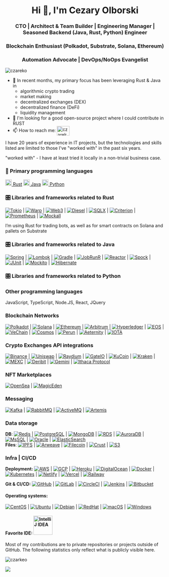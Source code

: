 <h1 align="center">Hi 👋, I'm Cezary Olborski</h1>
<h3 align="center">CTO | Architect & Team Builder | Engineering Manager | Seasoned Backend (Java, Rust, Python) Engineer</h3>
<h3 align="center">Blockchain Enthusiast (Polkadot, Substrate, Solana, Ethereum)</h3>
<h3 align="center">Automation Advocate | DevOps/NoOps Evangelist</h3>

<p align="left"> <img src="https://komarev.com/ghpvc/?username=czareko&label=Profile%20views&color=0e75b6&style=flat" alt="czareko" /> </p>
  
<!--
**czareko/czareko** is a ✨ _special_ ✨ repository because its `README.md` (this file) appears on your GitHub profile.

Here are some ideas to get you started:

- 🔭 I’m currently working on ...
- 🌱 I’m currently learning ...
- 👯 I’m looking to collaborate on ...
- 🤔 I’m looking for help with ...
- 💬 Ask me about ...
- 📫 How to reach me: ...
- 😄 Pronouns: ...
- ⚡ Fun fact: ...
-->
- 🌱 In recent months, my primary focus has been leveraging Rust & Java in
  -  algorithmic crypto trading
  -  market making
  -  decentralized exchanges (DEX)
  -  decentralized finance (DeFi)
  -  liquidity management
- 👯 I'm looking for a good open-source project where I could contribute in RUST
- 📫 How to reach me: <a href="https://linkedin.com/in/cezary-olborski" target="blank"><img align="center" src="https://raw.githubusercontent.com/rahuldkjain/github-profile-readme-generator/master/src/images/icons/Social/linked-in-alt.svg" alt="czareko" height="30" width="40" /></a>

I have 20 years of experience in IT projects, but the technologies and skills listed are limited to those I’ve "worked with" in the past six years.

"worked with" - I have at least tried it locally in a non-trivial business case.

### 🔭  Primary programming languages

<a href="https://www.rust-lang.org/" target="blank"><img src="https://raw.githubusercontent.com/rust-lang/rust-artwork/master/logo/rust-logo-512x512.png" alt="Rust" width="20" height="20"/> Rust</a>
<a href="https://www.java.com/" target="blank"><img src="https://cdn.jsdelivr.net/gh/devicons/devicon/icons/java/java-original.svg" alt="Java" width="20" height="20"> Java</a>
<a href="https://www.python.org/" target="blank"><img src="https://cdn.jsdelivr.net/gh/devicons/devicon/icons/python/python-original.svg" alt="Python" width="20" height="20"> Python</a>

### 🎛️ Libraries and frameworks related to Rust

<a href="https://tokio.rs/"><img src="https://img.shields.io/badge/-Tokio-333333?logo=tokio" alt="Tokio"></a> |
<a href="https://docs.rs/warp/"><img src="https://img.shields.io/badge/-Warp-2D3748?logo=warp" alt="Warp"></a> |
<a href="https://github.com/tomusdrw/rust-web3"><img src="https://img.shields.io/badge/-Web3-3C3C3D?logo=ethereum" alt="Web3"></a> |
<a href="https://diesel.rs/"><img src="https://img.shields.io/badge/-Diesel-000000?logo=diesel" alt="Diesel"></a> |
<a href="https://docs.rs/sqlx/"><img src="https://img.shields.io/badge/-SQLX-0078D7?logo=postgresql" alt="SQLX"></a> |
<a href="https://docs.rs/criterion/"><img src="https://img.shields.io/badge/-Criterion-333333?logo=rust" alt="Criterion"></a> |
<a href="https://prometheus.io/"><img src="https://img.shields.io/badge/-Prometheus-E6522C?logo=prometheus" alt="Prometheus"></a> |
<a href="https://docs.rs/mockall/"><img src="https://img.shields.io/badge/-Mockall-333333?logo=rust" alt="Mockall"></a>

I’m using Rust for trading bots, as well as for smart contracts on Solana and pallets on Substrate

### 🎛️ Libraries and frameworks related to Java

<a href="https://spring.io/"><img src="https://img.shields.io/badge/-Spring-6DB33F?logo=spring" alt="Spring"></a> |
<a href="https://projectlombok.org/"><img src="https://img.shields.io/badge/-Lombok-DB7223?logo=lombok" alt="Lombok"></a> |
<a href="https://gradle.org/"><img src="https://img.shields.io/badge/-Gradle-02303A?logo=gradle" alt="Gradle"></a> |
<a href="https://www.jobrunr.io/"><img src="https://img.shields.io/badge/-JobRunR-FF4500?logo=java" alt="JobRunR"></a> |
<a href="https://projectreactor.io/"><img src="https://img.shields.io/badge/-Reactor-31B2DF?logo=reactivex" alt="Reactor"></a> |
<a href="https://spockframework.org/"><img src="https://img.shields.io/badge/-Spock-000000?logo=spock" alt="Spock"></a> |
<a href="https://junit.org/junit5/"><img src="https://img.shields.io/badge/-JUnit-25A162?logo=junit5" alt="JUnit"></a> |
<a href="https://site.mockito.org/"><img src="https://img.shields.io/badge/-Mockito-4CAF50?logo=mockito" alt="Mockito"></a> |
<a href="https://hibernate.org/"><img src="https://img.shields.io/badge/-Hibernate-59666C?logo=hibernate" alt="Hibernate"></a>

### 🎛️ Libraries and frameworks related to Python



### Other programming languages

JavaScript, TypeScript, Node.JS, React, JQuery

### Blockchain Networks

<a href="https://polkadot.network/"><img src="https://img.shields.io/badge/-Polkadot-E6007A?logo=polkadot" alt="Polkadot"></a> |
<a href="https://solana.com/"><img src="https://img.shields.io/badge/-Solana-00FFB1?logo=solana" alt="Solana"></a> |
<a href="https://ethereum.org/"><img src="https://img.shields.io/badge/-Ethereum-3C3C3D?logo=ethereum" alt="Ethereum"></a> |
<a href="https://arbitrum.io/"><img src="https://img.shields.io/badge/-Arbitrum-2D374B?logo=arbitrum" alt="Arbitrum"></a> |
<a href="https://www.hyperledger.org/"><img src="https://img.shields.io/badge/-Hyperledger-2F3134?logo=hyperledger" alt="Hyperledger"></a> |
<a href="https://eos.io/"><img src="https://img.shields.io/badge/-EOS-000000?logo=eos" alt="EOS"></a> |
<a href="https://www.vechain.org/"><img src="https://img.shields.io/badge/-VeChain-00AACC?logo=vechain" alt="VeChain"></a> |
<a href="https://cosmos.network/"><img src="https://img.shields.io/badge/-Cosmos-2E3148?logo=cosmos" alt="Cosmos"></a> |
<a href="https://www.perun.network/"><img src="https://img.shields.io/badge/-Perun-0088CC?logo=perun" alt="Perun"></a> |
<a href="https://www.aeternity.com/"><img src="https://img.shields.io/badge/-Aeternity-F72E74?logo=aeternity" alt="Aeternity"></a> |
<a href="https://www.iota.org/"><img src="https://img.shields.io/badge/-IOTA-131E3A?logo=iota" alt="IOTA"></a>

### Crypto Exchanges API integrations
<a href="https://www.binance.com/"><img src="https://img.shields.io/badge/-Binance-F0B90B?logo=binance" alt="Binance"></a> |
<a href="https://uniswap.org/"><img src="https://img.shields.io/badge/-Uniswap-FF007A?logo=uniswap" alt="Uniswap"></a> |
<a href="https://raydium.io/"><img src="https://img.shields.io/badge/-Raydium-9A4CFF?logo=raydium" alt="Raydium"></a> |
<a href="https://www.gate.io/"><img src="https://img.shields.io/badge/-GateIO-11A9E4?logo=gate.io" alt="GateIO"></a> |
<a href="https://www.kucoin.com/"><img src="https://img.shields.io/badge/-KuCoin-29A3A3?logo=kucoin" alt="KuCoin"></a> |
<a href="https://www.kraken.com/"><img src="https://img.shields.io/badge/-Kraken-5865F2?logo=kraken" alt="Kraken"></a> |
<a href="https://www.mexc.com/"><img src="https://img.shields.io/badge/-MEXC-1DC76A?logo=mexc" alt="MEXC"></a> |
<a href="https://www.deribit.com/"><img src="https://img.shields.io/badge/-Deribit-2EB397?logo=deribit" alt="Deribit"></a> |
<a href="https://www.gemini.com/"><img src="https://img.shields.io/badge/-Gemini-00DCFA?logo=gemini" alt="Gemini"></a> |
<a href="https://www.ithacaprotocol.io/"><img src="https://img.shields.io/badge/-Ithaca%20Protocol-000000?logo=ithaca-protocol" alt="Ithaca Protocol"></a>

### NFT Marketplaces

<a href="https://opensea.io/"><img src="https://img.shields.io/badge/-OpenSea-2081E2?logo=opensea" alt="OpenSea"></a> |
<a href="https://magiceden.io/"><img src="https://img.shields.io/badge/-MagicEden-9146FF?logo=magic-eden" alt="MagicEden"></a>

### Messaging

<a href="https://kafka.apache.org/"><img src="https://img.shields.io/badge/-Kafka-231F20?logo=apache-kafka" alt="Kafka"></a> |
<a href="https://www.rabbitmq.com/"><img src="https://img.shields.io/badge/-RabbitMQ-FF6600?logo=rabbitmq" alt="RabbitMQ"></a> |
<a href="https://activemq.apache.org/"><img src="https://img.shields.io/badge/-ActiveMQ-000000?logo=apache" alt="ActiveMQ"></a> |
<a href="https://activemq.apache.org/components/artemis/"><img src="https://img.shields.io/badge/-Artemis-29A3A3?logo=apache" alt="Artemis"></a>

### Data storage

**DB**: <a href="https://redis.io/"><img src="https://img.shields.io/badge/-Redis-DC382D?logo=redis" alt="Redis"></a> |
<a href="https://www.postgresql.org/"><img src="https://img.shields.io/badge/-PostgreSQL-4169E1?logo=postgresql" alt="PostgreSQL"></a> |
<a href="https://www.mongodb.com/"><img src="https://img.shields.io/badge/-MongoDB-47A248?logo=mongodb" alt="MongoDB"></a> |
<a href="https://aws.amazon.com/rds/"><img src="https://img.shields.io/badge/-RDS-527FFF?logo=amazon-rds" alt="RDS"></a> |
<a href="https://aws.amazon.com/rds/aurora/"><img src="https://img.shields.io/badge/-AuroraDB-527FFF?logo=amazon-aurora" alt="AuroraDB"></a> |
<a href="https://www.microsoft.com/en-us/sql-server/sql-server-downloads"><img src="https://img.shields.io/badge/-MsSQL-CC2927?logo=microsoft-sql-server" alt="MsSQL"></a> |
<a href="https://www.oracle.com/database/"><img src="https://img.shields.io/badge/-Oracle-F80000?logo=oracle" alt="Oracle"></a> |
<a href="https://www.elastic.co/"><img src="https://img.shields.io/badge/-ElasticSearch-005571?logo=elasticsearch" alt="ElasticSearch"></a> </br>
**Files**: <a href="https://ipfs.io/"><img src="https://img.shields.io/badge/-IPFS-65C2CB?logo=ipfs" alt="IPFS"></a> |
<a href="https://www.arweave.org/"><img src="https://img.shields.io/badge/-Arweave-2E3C4E?logo=arweave" alt="Arweave"></a> |
<a href="https://filecoin.io/"><img src="https://img.shields.io/badge/-Filecoin-0090FF?logo=filecoin" alt="Filecoin"></a> |
<a href="https://crust.network/"><img src="https://img.shields.io/badge/-Crust-000000?logo=crust" alt="Crust"></a> |
<a href="https://aws.amazon.com/s3/"><img src="https://img.shields.io/badge/-S3-569A31?logo=amazon-s3" alt="S3"></a>

### Infra | CI/CD

**Deployment:** <a href="https://aws.amazon.com/"><img src="https://img.shields.io/badge/-AWS-232F3E?logo=amazon-aws" alt="AWS"></a> | 
<a href="https://cloud.google.com/"><img src="https://img.shields.io/badge/-GCP-4285F4?logo=google-cloud" alt="GCP"></a> |
<a href="https://www.heroku.com/"><img src="https://img.shields.io/badge/-Heroku-430098?logo=heroku" alt="Heroku"></a> |
<a href="https://www.digitalocean.com/"><img src="https://img.shields.io/badge/-DigitalOcean-0080FF?logo=digitalocean" alt="DigitalOcean"></a> |
<a href="https://www.docker.com/"><img src="https://img.shields.io/badge/-Docker-2496ED?logo=docker" alt="Docker"></a> |
<a href="https://kubernetes.io/"><img src="https://img.shields.io/badge/-Kubernetes-326CE5?logo=kubernetes" alt="Kubernetes"></a> | 
<a href="https://www.netlify.com/"><img src="https://img.shields.io/badge/-Netlify-00C7B7?logo=netlify" alt="Netlify"></a> |
<a href="https://vercel.com/"><img src="https://img.shields.io/badge/-Vercel-000000?logo=vercel" alt="Vercel"></a> |
<a href="https://railway.app/"><img src="https://img.shields.io/badge/-Railway-000000?logo=railway" alt="Railway"></a>

**Git & CI/CD:** <a href="https://github.com/"><img src="https://img.shields.io/badge/-GitHub-181717?logo=github" alt="GitHub"></a> |
<a href="https://gitlab.com/"><img src="https://img.shields.io/badge/-GitLab-FC6D26?logo=gitlab" alt="GitLab"></a> |
<a href="https://circleci.com/"><img src="https://img.shields.io/badge/-CircleCI-343434?logo=circleci" alt="CircleCI"></a> |
<a href="https://www.jenkins.io/"><img src="https://img.shields.io/badge/-Jenkins-D24939?logo=jenkins" alt="Jenkins"></a> |
<a href="https://bitbucket.org/"><img src="https://img.shields.io/badge/-Bitbucket-0052CC?logo=bitbucket" alt="Bitbucket"></a>


#### **Operating systems:**

<a href="https://www.centos.org/"><img src="https://img.shields.io/badge/-CentOS-262577?logo=CentOS" alt="CentOS"></a> |
<a href="https://ubuntu.com/"><img src="https://img.shields.io/badge/-Ubuntu-E95420?logo=Ubuntu" alt="Ubuntu"></a> |
<a href="https://www.debian.org/"><img src="https://img.shields.io/badge/-Debian-A81D33?logo=Debian" alt="Debian"></a> |
<a href="https://www.redhat.com/"><img src="https://img.shields.io/badge/-RedHat-EE0000?logo=RedHat" alt="RedHat"></a> |
<a href="https://www.apple.com/macos/"><img src="https://img.shields.io/badge/-macOS-000000?logo=apple" alt="macOS"></a> |
<a href="https://www.microsoft.com/windows/"><img src="https://img.shields.io/badge/-Windows-0078D6?logo=Windows" alt="Windows"></a>

#### Favorite IDE: <img src="https://cdn.jsdelivr.net/gh/devicons/devicon/icons/intellij/intellij-original.svg" alt="IntelliJ IDEA" width="60" height="60">

Most of my contributions are to private repositories or projects outside of GitHub. The following statistics only reflect what is publicly visible here.


<p><img align="center" src="https://github-readme-streak-stats.herokuapp.com/?user=czareko&" alt="czarkeo" /></p>


![](https://github-profile-trophy.vercel.app/?username=czareko&theme=algolia&column=5)
